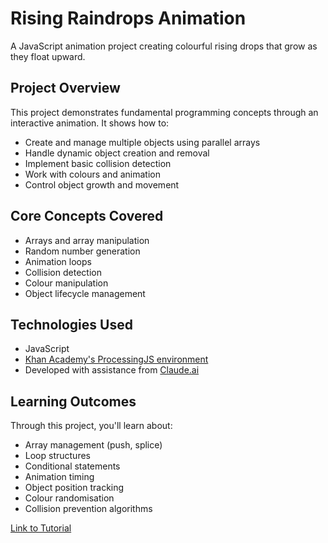 # Rising Raindrops Animation
A JavaScript animation project creating colourful rising drops that grow as they float upward.

## Project Overview
This project demonstrates fundamental programming concepts through an interactive animation. It shows how to:
- Create and manage multiple objects using parallel arrays
- Handle dynamic object creation and removal
- Implement basic collision detection
- Work with colours and animation
- Control object growth and movement

## Core Concepts Covered
- Arrays and array manipulation
- Random number generation
- Animation loops
- Collision detection
- Colour manipulation
- Object lifecycle management

## Technologies Used
- JavaScript
- [Khan Academy's ProcessingJS environment](https://www.khanacademy.org/computing/computer-programming)
- Developed with assistance from [Claude.ai](https://claude.ai/)

## Learning Outcomes
Through this project, you'll learn about:
- Array management (push, splice)
- Loop structures
- Conditional statements
- Animation timing
- Object position tracking
- Colour randomisation
- Collision prevention algorithms

[Link to Tutorial](TUTORIAL.md)

